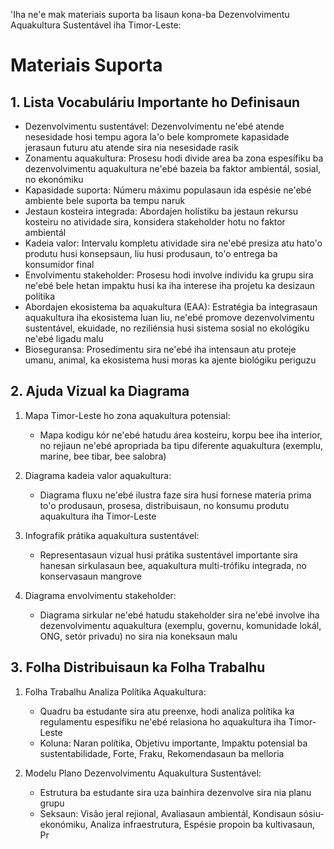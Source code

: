 'Iha ne'e mak materiais suporta ba lisaun kona-ba Dezenvolvimentu Aquakultura Sustentável iha Timor-Leste:

# Materiais Suporta

## 1. Lista Vocabuláriu Importante ho Definisaun

- Dezenvolvimentu sustentável: Dezenvolvimentu ne'ebé atende nesesidade hosi tempu agora la'o bele kompromete kapasidade jerasaun futuru atu atende sira nia nesesidade rasik
- Zonamentu aquakultura: Prosesu hodi divide area ba zona espesífiku ba dezenvolvimentu aquakultura ne'ebé bazeia ba faktor ambientál, sosial, no ekonómiku
- Kapasidade suporta: Númeru máximu populasaun ida espésie ne'ebé ambiente bele suporta ba tempu naruk
- Jestaun kosteira integrada: Abordajen holístiku ba jestaun rekursu kosteiru no atividade sira, konsidera stakeholder hotu no faktor ambientál
- Kadeia valor: Intervalu kompletu atividade sira ne'ebé presiza atu hato'o produtu husi konsepsaun, liu husi produsaun, to'o entrega ba konsumidor final
- Envolvimentu stakeholder: Prosesu hodi involve individu ka grupu sira ne'ebé bele hetan impaktu husi ka iha interese iha projetu ka desizaun polítika
- Abordajen ekosistema ba aquakultura (EAA): Estratégia ba integrasaun aquakultura iha ekosistema luan liu, ne'ebé promove dezenvolvimentu sustentável, ekuidade, no reziliénsia husi sistema sosial no ekológiku ne'ebé ligadu malu
- Bioseguransa: Prosedimentu sira ne'ebé iha intensaun atu proteje umanu, animal, ka ekosistema husi moras ka ajente biológiku periguzu

## 2. Ajuda Vizual ka Diagrama

1. Mapa Timor-Leste ho zona aquakultura potensial:
   - Mapa kodigu kór ne'ebé hatudu área kosteiru, korpu bee iha interior, no rejiaun ne'ebé apropriada ba tipu diferente aquakultura (exemplu, marine, bee tibar, bee salobra)

2. Diagrama kadeia valor aquakultura:
   - Diagrama fluxu ne'ebé ilustra faze sira husi fornese materia prima to'o produsaun, prosesa, distribuisaun, no konsumu produtu aquakultura iha Timor-Leste

3. Infografik prátika aquakultura sustentável:
   - Representasaun vizual husi prátika sustentável importante sira hanesan sirkulasaun bee, aquakultura multi-trófiku integrada, no konservasaun mangrove

4. Diagrama envolvimentu stakeholder:
   - Diagrama sirkular ne'ebé hatudu stakeholder sira ne'ebé involve iha dezenvolvimentu aquakultura (exemplu, governu, komunidade lokál, ONG, setór privadu) no sira nia koneksaun malu

## 3. Folha Distribuisaun ka Folha Trabalhu

1. Folha Trabalhu Analiza Polítika Aquakultura:
   - Quadru ba estudante sira atu preenxe, hodi analiza polítika ka regulamentu espesífiku ne'ebé relasiona ho aquakultura iha Timor-Leste
   - Koluna: Naran polítika, Objetivu importante, Impaktu potensial ba sustentabilidade, Forte, Fraku, Rekomendasaun ba melloria

2. Modelu Plano Dezenvolvimentu Aquakultura Sustentável:
   - Estrutura ba estudante sira uza bainhira dezenvolve sira nia planu grupu
   - Seksaun: Visão jeral rejional, Avaliasaun ambientál, Kondisaun sósiu-ekonómiku, Analiza infraestrutura, Espésie propoin ba kultivasaun, Pr